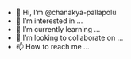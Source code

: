 - 👋 Hi, I’m @chanakya-pallapolu
- 👀 I’m interested in ...
- 🌱 I’m currently learning ...
- 💞️ I’m looking to collaborate on ...
- 📫 How to reach me ...

<!---
chanakya-pallapolu/chanakya-pallapolu is a ✨ special ✨ repository because its `README.md` (this file) appears on your GitHub profile.
You can click the Preview link to take a look at your changes.
--->
